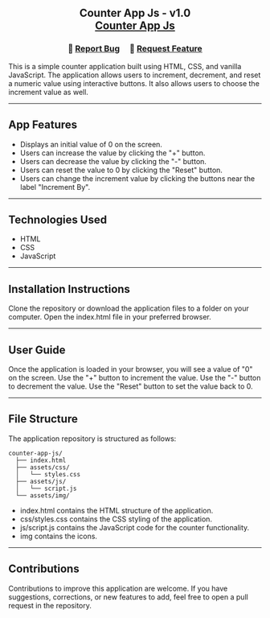 <h2 align="center">
    Counter App Js - v1.0 <br/>
    <a href="https://counter-app-oecarian.netlify.app">Counter App Js</a>
</h2>

<h3 align="center">
    🔹
    <a href="https://github.com/joecarian/counter-app-js/issues">Report Bug</a> &nbsp; &nbsp;
    🔹
    <a href="https://github.com/joecarian/counter-app-js/issues">Request Feature</a>
</h3>

This is a simple counter application built using HTML, CSS, and vanilla JavaScript. The application allows users to increment, decrement, and reset a numeric value using interactive buttons. It also allows users to choose the increment value as well.

----

## App Features
* Displays an initial value of 0 on the screen.
* Users can increase the value by clicking the "+" button.
* Users can decrease the value by clicking the "-" button.
* Users can reset the value to 0 by clicking the "Reset" button.
* Users can change the increment value by clicking the buttons near the label "Increment By". 

----

## Technologies Used
* HTML
* CSS
* JavaScript
----
## Installation Instructions
Clone the repository or download the application files to a folder on your computer.
Open the index.html file in your preferred browser.

----

## User Guide
Once the application is loaded in your browser, you will see a value of "0" on the screen.
Use the "+" button to increment the value.
Use the "-" button to decrement the value.
Use the "Reset" button to set the value back to 0.

----

## File Structure
The application repository is structured as follows:
```
counter-app-js/
  ├── index.html
  ├── assets/css/
  │   └── styles.css
  ├── assets/js/
  │   └── script.js
  └── assets/img/

 ```
* index.html contains the HTML structure of the application.
* css/styles.css contains the CSS styling of the application.
* js/script.js contains the JavaScript code for the counter functionality.
* img contains the icons.
---
## Contributions
Contributions to improve this application are welcome. If you have suggestions, corrections, or new features to add, feel free to open a pull request in the repository.
